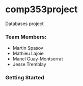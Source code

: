 # comp353project
Databases project

### Team Members:
* Martin Spasov
* Mathieu Lajoie
* Manel Guay-Montserrat
* Jesse Tremblay

### Getting Started
